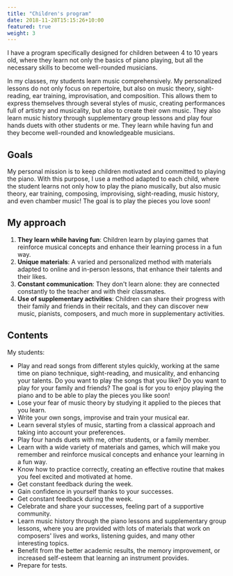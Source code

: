 ```yaml
---
title: "Children's program"
date: 2018-11-28T15:15:26+10:00
featured: true
weight: 3
---
```


I have a program specifically designed for children between 4 to 10 years old, where they learn not only the basics of piano playing, but all the necessary skills to become well-rounded musicians.

In my classes, my students learn music comprehensively. My personalized lessons do not only focus on repertoire, but also on music theory, sight-reading, ear training, improvisation, and composition. This allows them to express themselves through several styles of music, creating performances full of artistry and musicality, but also to create their own music. They also learn music history through supplementary group lessons and play four hands duets with other students or me. They learn while having fun and they become well-rounded and knowledgeable musicians.

## Goals

My personal mission is to keep children motivated and committed to playing the piano. With this purpose, I use a method adapted to each child, where the student learns not only how to play the piano musically, but also music theory, ear training, composing, improvising, sight-reading, music history, and even chamber music! The goal is to play the pieces you love soon!

## My approach

1. **They learn while having fun**: Children learn by playing games that reinforce musical concepts and enhance their learning process in a fun way.
2. **Unique materials**: A varied and personalized method with materials adapted to online and in-person lessons, that enhance their talents and their likes. 
3. **Constant communication**: They don't learn alone: they are connected constantly to the teacher and with their classmates.
4. **Use of supplementary activities**: Children can share their progress with their family and friends in their recitals, and they can discover new music, pianists, composers, and much more in supplementary activities. 

## Contents
My students:
* Play and read songs from different styles quickly, working at the same time on piano technique, sight-reading, and musicality, and enhancing your talents. Do you want to play the songs that you like? Do you want to play for your family and friends? The goal is for you to enjoy playing the piano and to be able to play the pieces you like soon!
* Lose your fear of music theory by studying it applied to the pieces that you learn.
* Write your own songs, improvise and train your musical ear.
* Learn several styles of music, starting from a classical approach and taking into account your preferences.
* Play four hands duets with me, other students, or a family member.
* Learn with a wide variety of materials and games, which will make you remember and reinforce musical concepts and enhance your learning in a fun way.
* Know how to practice correctly, creating an effective routine that makes you feel excited and motivated at home.
* Get constant feedback during the week.
* Gain confidence in yourself thanks to your successes.
* Get constant feedback during the week.
* Celebrate and share your successes, feeling part of a supportive community.
* Learn music history through the piano lessons and supplementary group lessons, where you are provided with lots of materials that work on composers' lives and works, listening guides, and many other interesting topics.
* Benefit from the better academic results, the memory improvement, or increased self-esteem that learning an instrument provides.
* Prepare for tests.

